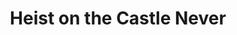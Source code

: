 ---
continent: Other
date created: Tuesday, February 25th 2025, 11:07:18 pm
date modified: Tuesday, March 18th 2025, 10:33:12 pm
eleventyNavigation:
  key: Heist on the Castle Never
  parent: Material Plane
herocolor0: 214
herocolor1: 207
herocolor2: 184
layout: base.njk
parentpath: src/garden\🌐Worldbuilding\Material Plane/Material Plane.md
path: /garden%5C%F0%9F%8C%90Worldbuilding%5CMaterial%20Plane%5C%E2%9C%A8%20Other%5CFactions/Heist%20on%20the%20Castle%20Never/
plane: Material Plane
title: Heist on the Castle Never
---